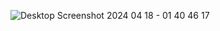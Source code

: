 ![Desktop Screenshot 2024 04 18 - 01 40 46 17](https://github.com/abdelrahmanda/Mesical_cost_dashboard/assets/144565933/f90affdf-b53e-462e-98a6-56057acd3422)
